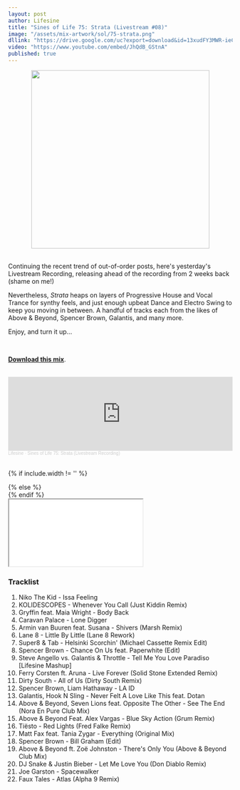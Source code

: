 ```yaml
---
layout: post
author: Lifesine
title: "Sines of Life 75: Strata (Livestream #08)"
image: "/assets/mix-artwork/sol/75-strata.png"
dllink: "https://drive.google.com/uc?export=download&id=13xudFY3MWR-ieCeJvsJDOEdTnMz67c0W"
video: "https://www.youtube.com/embed/JhQdB_GStnA"
published: true
---
```


<div style="text-align:center"><img src="{{ page.image }}" width="400px" height="auto" /></div>
<br>

Continuing the recent trend of out-of-order posts, here's yesterday's Livestream Recording, releasing ahead of the recording from 2 weeks back (shame on me!)

Nevertheless, _Strata_ heaps on layers of Progressive House and Vocal Trance for synthy feels, and just enough upbeat Dance and Electro Swing to keep you moving in between. A handful of tracks each from the likes of Above & Beyond, Spencer Brown, Galantis, and many more. 

Enjoy, and turn it up...

<br>

<a href=" {{ page.dllink }} " target="_blank">**Download this mix**</a>.

<br>

<iframe width="100%" height="166" scrolling="no" frameborder="no" allow="autoplay" src="https://w.soundcloud.com/player/?url=https%3A//api.soundcloud.com/tracks/868580836&color=%23922ad9&auto_play=false&hide_related=false&show_comments=true&show_user=true&show_reposts=false&show_teaser=true"></iframe><div style="font-size: 10px; color: #cccccc;line-break: anywhere;word-break: normal;overflow: hidden;white-space: nowrap;text-overflow: ellipsis; font-family: Interstate,Lucida Grande,Lucida Sans Unicode,Lucida Sans,Garuda,Verdana,Tahoma,sans-serif;font-weight: 100;"><a href="https://soundcloud.com/lifesine" title="Lifesine" target="_blank" style="color: #cccccc; text-decoration: none;">Lifesine</a> · <a href="https://soundcloud.com/lifesine/sines-of-life-75" title="Sines of Life 75: Strata (Livestream Recording)" target="_blank" style="color: #cccccc; text-decoration: none;">Sines of Life 75: Strata (Livestream Recording)</a></div>

<br>

<!-- YouTube embed -->
{% if include.width != '' %}
  <div style="width: {{include.width}}; margin:0 auto;">
{% else %}
  <div>
{% endif %}
  <div class="ytcontainer">
    <iframe class="yt" allowfullscreen src="{{ page.video }}"></iframe>
  </div>
</div>

### Tracklist

01. Niko The Kid - Issa Feeling
02. KOLIDESCOPES - Whenever You Call (Just Kiddin Remix)
03. Gryffin feat. Maia Wright - Body Back
04. Caravan Palace - Lone Digger
05. Armin van Buuren feat. Susana - Shivers (Marsh Remix)
06. Lane 8 - Little By Little (Lane 8 Rework)
07. Super8 & Tab - Helsinki Scorchin' (Michael Cassette Remix Edit)
08. Spencer Brown - Chance On Us feat. Paperwhite (Edit)
09. Steve Angello vs. Galantis & Throttle - Tell Me You Love Paradiso [Lifesine Mashup]
10. Ferry Corsten ft. Aruna - Live Forever (Solid Stone Extended Remix)
11. Dirty South - All of Us (Dirty South Remix)
12. Spencer Brown, Liam Hathaway - LA ID
13. Galantis, Hook N Sling - Never Felt A Love Like This feat. Dotan
14. Above & Beyond, Seven Lions feat. Opposite The Other - See The End (Nora En Pure Club Mix)
15. Above & Beyond Feat. Alex Vargas - Blue Sky Action (Grum Remix)
16. Tiësto - Red Lights (Fred Falke Remix)
17. Matt Fax feat. Tania Zygar - Everything (Original Mix)
18. Spencer Brown - Bill Graham (Edit)
19. Above & Beyond ft. Zoë Johnston - There's Only You (Above & Beyond Club Mix)
20. DJ Snake & Justin Bieber - Let Me Love You (Don Diablo Remix)
21. Joe Garston - Spacewalker
22. Faux Tales - Atlas (Alpha 9 Remix)

<br>
